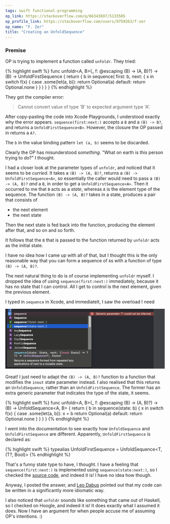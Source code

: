 ```yaml
---
tags: swift functional-programming
op_link: https://stackoverflow.com/q/66343697/5133585
op_profile_link: https://stackoverflow.com/users/9759263/f-zer
op_name: "F. Zer"
title: "Creating an UnfoldSequence"
---
```


### Premise

OP is trying to implement a function called `unfoldr`. They tried:

{% highlight swift %}
func unfoldr<A, B>(_ f: @escaping (B) -> (A, B)?) -> (B) -> UnfoldFirstSequence<A> {
    return { b in sequence(
        first: b, next: { x in
                switch f(x) {
                case .some(let(a, b)):
                    return Optional(a)
                default:
                    return Optional.none
            }
            }
        )
    }
}
{% endhighlight %}

They got the compiler error:

> Cannot convert value of type 'B' to expected argument type 'A'.

After copy-pasting the code into Xcode Playgrounds, I understood exactly why the error appears. `sequence(first:next:)` accepts a `B` and a `(B) -> B?`, and returns a `UnfoldFirstSequence<B>`. However, the closure the OP passed in returns a `A?`. 

The `b` in the value binding pattern `let (a, b)` seems to be discarded.

Clearly the OP has misunderstood _something_. "What on earth is this person trying to do?" I thought.

I had a closer look at the parameter types of `unfoldr`, and noticed that it seems to be _curried_. It takes a `(B) -> (A, B)?`, returns a `(B) -> UnfoldFirstSequence<A>`, so essentially the caller would need to pass a `(B) -> (A, B)?` _and_ a `B`, in order to get a `UnfoldFirstSequence<A>`. Then it occurred to me that `B` acts as a _state_, whereas `A` is the element type of the sequence. The function `(B) -> (A, B)?` takes in a state, produces a pair that consists of

- the next element
- the next state

Then the next state is fed back into the function, producing the element after that, and so on and so forth.

It follows that the `B` that is passed to the function returned by `unfoldr` acts as the initial state.

I have no idea how I came up with all of that, but I thought this is the only reasonable way that you can form a sequence of `A`s with a function of type `(B) -> (A, B)?`.

The next natural thing to do is of course implementing `unfoldr` myself. I dropped the idea of using `sequence(first:next:)` immediately, because it has no state that I can control. All I get to control is the next element, given the previous element.

I typed in `sequence` in Xcode, and immediatelt, I saw the overload I need

![Xcode autocomplete showing sequence(state:next:)](/assets/2021-02-24/1.png)

Great! I just need to adapt the `(B) -> (A, B)?` function to a function that modifies the `inout` state parameter instead. I also realised that this returns an `UnfoldSequence`, rather than an `UnfoldFirstSequence`. The former has an extra generic parameter that indicates the type of the state, it seems.

{% highlight swift %}
func unfoldr<A, B>(_ f: @escaping (B) -> (A, B)?) -> (B) -> UnfoldSequence<A, B> {
    return {
        b in
        sequence(state: b) { x in
            switch f(x) {
                case .some(let(a, b)):
                    x = b
                    return Optional(a)
                default:
                    return Optional.none
            }
        }
    }
}
{% endhighlight %}

I went into the documentation to see exactly how `UnfoldSequence` and `UnfoldFirstSequence` are different. Apparently, `UnfoldFirstSequence` is declared as:

{% highlight swift %}
typealias UnfoldFirstSequence<T> = UnfoldSequence<T, (T?, Bool)>
{% endhighlight %}

That's a funny state type to have, I thought. I have a feeling that `sequence(first:next:)` is implemented using `sequence(state:next:)`, so I checked the [source code](https://github.com/apple/swift/blob/a73a8087968f9111149073107c5242d83635107a/stdlib/public/core/UnfoldSequence.swift#L43), and indeed it is! I have no idea how though.

Anyway, I posted the answer, and [Leo Dabus](https://stackoverflow.com/users/2303865/leo-dabus) pointed out that my code can be written in a significantly more idiomatic way.

I also noticed that `unfoldr` sounds like something that came out of Haskell, so I checked on Hoogle, and indeed it is! It does exactly what I assumed it does. Now I have an argument for when people accuse me of assuming OP's intentions. :)